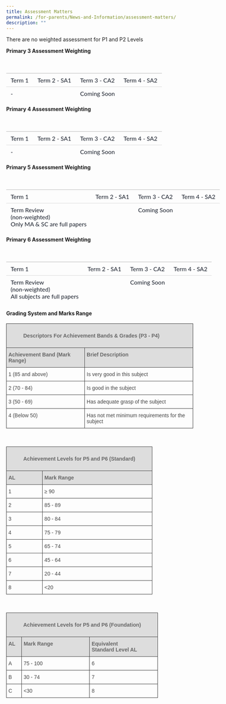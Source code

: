 ```yaml
---
title: Assessment Matters
permalink: /for-parents/News-and-Information/assessment-matters/
description: ""
---
```

There are no weighted assessment for P1 and P2 Levels  

**Primary 3 Assessment Weighting**
<table style="font-family: Lato; border-width: 0px; border-style: solid; border-color: var(--chakra-colors-gray-200); overflow-wrap: break-word; border-collapse: collapse; width: 647.891px; margin-bottom: 1em; color: rgb(26, 32, 44); font-size: 16px;">
	<thead style="box-sizing: border-box; border-width: 0px; border-style: solid; border-color: var(--chakra-colors-gray-200); overflow-wrap: break-word;">
		<tr style="box-sizing: border-box; border-width: 0px; border-style: solid; border-color: var(--chakra-colors-gray-200); overflow-wrap: break-word;">
			<th style="box-sizing: border-box; border-width: 0px 0px 2px; border-style: solid; border-color: rgb(214, 214, 214); overflow-wrap: break-word; text-align: left; border-image: initial; padding: 0.5em 0.75em; vertical-align: top; color: rgb(50, 50, 50);">&nbsp;</th>
			<th style="box-sizing: border-box; border-width: 0px 0px 2px; border-style: solid; border-color: rgb(214, 214, 214); overflow-wrap: break-word; text-align: left; border-image: initial; padding: 0.5em 0.75em; vertical-align: top; color: rgb(50, 50, 50);">&nbsp;</th>
			<th style="box-sizing: border-box; border-width: 0px 0px 2px; border-style: solid; border-color: rgb(214, 214, 214); overflow-wrap: break-word; text-align: left; border-image: initial; padding: 0.5em 0.75em; vertical-align: top; color: rgb(50, 50, 50);">&nbsp;</th>
			<th style="box-sizing: border-box; border-width: 0px 0px 2px; border-style: solid; border-color: rgb(214, 214, 214); overflow-wrap: break-word; text-align: left; border-image: initial; padding: 0.5em 0.75em; vertical-align: top; color: rgb(50, 50, 50);">&nbsp;</th>
		</tr>
	</thead>
	<tbody style="box-sizing: border-box; border-width: 0px; border-style: solid; border-color: var(--chakra-colors-gray-200); overflow-wrap: break-word;">
		<tr style="box-sizing: border-box; border-width: 0px; border-style: solid; border-color: var(--chakra-colors-gray-200); overflow-wrap: break-word;">
			<td style="box-sizing: border-box; border-width: 0px 0px 1px; border-style: solid; border-color: rgb(214, 214, 214); overflow-wrap: break-word; border-image: initial; padding: 0.5em 0.75em; vertical-align: top;">Term 1</td>
			<td style="box-sizing: border-box; border-width: 0px 0px 1px; border-style: solid; border-color: rgb(214, 214, 214); overflow-wrap: break-word; border-image: initial; padding: 0.5em 0.75em; vertical-align: top;">Term 2 - SA1</td>
			<td style="box-sizing: border-box; border-width: 0px 0px 1px; border-style: solid; border-color: rgb(214, 214, 214); overflow-wrap: break-word; border-image: initial; padding: 0.5em 0.75em; vertical-align: top;">Term 3 - CA2</td>
			<td style="box-sizing: border-box; border-width: 0px 0px 1px; border-style: solid; border-color: rgb(214, 214, 214); overflow-wrap: break-word; border-image: initial; padding: 0.5em 0.75em; vertical-align: top;">Term 4 - SA2</td>
		</tr>
		<tr style="box-sizing: border-box; border-width: 0px; border-style: solid; border-color: var(--chakra-colors-gray-200); overflow-wrap: break-word;">
			<td style="box-sizing: border-box; border: 0px solid rgb(214, 214, 214); overflow-wrap: break-word; padding: 0.5em 0.75em; vertical-align: top;">-</td>
			<td style="box-sizing: border-box; border: 0px solid rgb(214, 214, 214); overflow-wrap: break-word; padding: 0.5em 0.75em; vertical-align: top;">&nbsp;</td>
			<td colspan="3" style="box-sizing: border-box; border: 0px solid rgb(214, 214, 214); overflow-wrap: break-word; padding: 0.5em 0.75em; vertical-align: top;">Coming Soon</td>
		</tr>
	</tbody>
</table>


**Primary 4 Assessment Weighting**
<table style="font-family: Lato; border-width: 0px; border-style: solid; border-color: var(--chakra-colors-gray-200); overflow-wrap: break-word; border-collapse: collapse; width: 647.891px; margin-bottom: 1em; color: rgb(26, 32, 44); font-size: 16px;">
	<thead style="box-sizing: border-box; border-width: 0px; border-style: solid; border-color: var(--chakra-colors-gray-200); overflow-wrap: break-word;">
		<tr style="box-sizing: border-box; border-width: 0px; border-style: solid; border-color: var(--chakra-colors-gray-200); overflow-wrap: break-word;">
			<th style="box-sizing: border-box; border-width: 0px 0px 2px; border-style: solid; border-color: rgb(214, 214, 214); overflow-wrap: break-word; text-align: left; border-image: initial; padding: 0.5em 0.75em; vertical-align: top; color: rgb(50, 50, 50);">&nbsp;</th>
			<th style="box-sizing: border-box; border-width: 0px 0px 2px; border-style: solid; border-color: rgb(214, 214, 214); overflow-wrap: break-word; text-align: left; border-image: initial; padding: 0.5em 0.75em; vertical-align: top; color: rgb(50, 50, 50);">&nbsp;</th>
			<th style="box-sizing: border-box; border-width: 0px 0px 2px; border-style: solid; border-color: rgb(214, 214, 214); overflow-wrap: break-word; text-align: left; border-image: initial; padding: 0.5em 0.75em; vertical-align: top; color: rgb(50, 50, 50);">&nbsp;</th>
			<th style="box-sizing: border-box; border-width: 0px 0px 2px; border-style: solid; border-color: rgb(214, 214, 214); overflow-wrap: break-word; text-align: left; border-image: initial; padding: 0.5em 0.75em; vertical-align: top; color: rgb(50, 50, 50);">&nbsp;</th>
		</tr>
	</thead>
	<tbody style="box-sizing: border-box; border-width: 0px; border-style: solid; border-color: var(--chakra-colors-gray-200); overflow-wrap: break-word;">
		<tr style="box-sizing: border-box; border-width: 0px; border-style: solid; border-color: var(--chakra-colors-gray-200); overflow-wrap: break-word;">
			<td style="box-sizing: border-box; border-width: 0px 0px 1px; border-style: solid; border-color: rgb(214, 214, 214); overflow-wrap: break-word; border-image: initial; padding: 0.5em 0.75em; vertical-align: top;">Term 1</td>
			<td style="box-sizing: border-box; border-width: 0px 0px 1px; border-style: solid; border-color: rgb(214, 214, 214); overflow-wrap: break-word; border-image: initial; padding: 0.5em 0.75em; vertical-align: top;">Term 2 - SA1</td>
			<td style="box-sizing: border-box; border-width: 0px 0px 1px; border-style: solid; border-color: rgb(214, 214, 214); overflow-wrap: break-word; border-image: initial; padding: 0.5em 0.75em; vertical-align: top;">Term 3 - CA2</td>
			<td style="box-sizing: border-box; border-width: 0px 0px 1px; border-style: solid; border-color: rgb(214, 214, 214); overflow-wrap: break-word; border-image: initial; padding: 0.5em 0.75em; vertical-align: top;">Term 4 - SA2</td>
		</tr>
		<tr style="box-sizing: border-box; border-width: 0px; border-style: solid; border-color: var(--chakra-colors-gray-200); overflow-wrap: break-word;">
			<td style="box-sizing: border-box; border: 0px solid rgb(214, 214, 214); overflow-wrap: break-word; padding: 0.5em 0.75em; vertical-align: top;">-</td>
			<td style="box-sizing: border-box; border: 0px solid rgb(214, 214, 214); overflow-wrap: break-word; padding: 0.5em 0.75em; vertical-align: top;">&nbsp;</td>
			<td colspan="3" style="box-sizing: border-box; border: 0px solid rgb(214, 214, 214); overflow-wrap: break-word; padding: 0.5em 0.75em; vertical-align: top;">Coming Soon</td>
		</tr>
	</tbody>
</table>


**Primary 5 Assessment Weighting**
<table style="font-family: Lato; border-width: 0px; border-style: solid; border-color: var(--chakra-colors-gray-200); overflow-wrap: break-word; border-collapse: collapse; width: 647.891px; margin-bottom: 1em; color: rgb(26, 32, 44); font-size: 16px;">
	<thead style="box-sizing: border-box; border-width: 0px; border-style: solid; border-color: var(--chakra-colors-gray-200); overflow-wrap: break-word;">
		<tr style="box-sizing: border-box; border-width: 0px; border-style: solid; border-color: var(--chakra-colors-gray-200); overflow-wrap: break-word;">
			<th style="box-sizing: border-box; border-width: 0px 0px 2px; border-style: solid; border-color: rgb(214, 214, 214); overflow-wrap: break-word; text-align: left; border-image: initial; padding: 0.5em 0.75em; vertical-align: top; color: rgb(50, 50, 50);">&nbsp;</th>
			<th style="box-sizing: border-box; border-width: 0px 0px 2px; border-style: solid; border-color: rgb(214, 214, 214); overflow-wrap: break-word; text-align: left; border-image: initial; padding: 0.5em 0.75em; vertical-align: top; color: rgb(50, 50, 50);">&nbsp;</th>
			<th style="box-sizing: border-box; border-width: 0px 0px 2px; border-style: solid; border-color: rgb(214, 214, 214); overflow-wrap: break-word; text-align: left; border-image: initial; padding: 0.5em 0.75em; vertical-align: top; color: rgb(50, 50, 50);">&nbsp;</th>
			<th style="box-sizing: border-box; border-width: 0px 0px 2px; border-style: solid; border-color: rgb(214, 214, 214); overflow-wrap: break-word; text-align: left; border-image: initial; padding: 0.5em 0.75em; vertical-align: top; color: rgb(50, 50, 50);">&nbsp;</th>
		</tr>
	</thead>
	<tbody style="box-sizing: border-box; border-width: 0px; border-style: solid; border-color: var(--chakra-colors-gray-200); overflow-wrap: break-word;">
		<tr style="box-sizing: border-box; border-width: 0px; border-style: solid; border-color: var(--chakra-colors-gray-200); overflow-wrap: break-word;">
			<td style="box-sizing: border-box; border-width: 0px 0px 1px; border-style: solid; border-color: rgb(214, 214, 214); overflow-wrap: break-word; border-image: initial; padding: 0.5em 0.75em; vertical-align: top;">Term 1</td>
			<td style="box-sizing: border-box; border-width: 0px 0px 1px; border-style: solid; border-color: rgb(214, 214, 214); overflow-wrap: break-word; border-image: initial; padding: 0.5em 0.75em; vertical-align: top;">Term 2 - SA1</td>
			<td style="box-sizing: border-box; border-width: 0px 0px 1px; border-style: solid; border-color: rgb(214, 214, 214); overflow-wrap: break-word; border-image: initial; padding: 0.5em 0.75em; vertical-align: top;">Term 3 - CA2</td>
			<td style="box-sizing: border-box; border-width: 0px 0px 1px; border-style: solid; border-color: rgb(214, 214, 214); overflow-wrap: break-word; border-image: initial; padding: 0.5em 0.75em; vertical-align: top;">Term 4 - SA2</td>
		</tr>
		<tr style="box-sizing: border-box; border-width: 0px; border-style: solid; border-color: var(--chakra-colors-gray-200); overflow-wrap: break-word;">
			<td style="box-sizing: border-box; border: 0px solid rgb(214, 214, 214); overflow-wrap: break-word; padding: 0.5em 0.75em; vertical-align: top;">Term Review<br />
			(non-weighted)<br />
			Only MA &amp; SC are full papers</td>
			<td style="box-sizing: border-box; border: 0px solid rgb(214, 214, 214); overflow-wrap: break-word; padding: 0.5em 0.75em; vertical-align: top;">&nbsp;</td>
			<td colspan="3" style="box-sizing: border-box; border: 0px solid rgb(214, 214, 214); overflow-wrap: break-word; padding: 0.5em 0.75em; vertical-align: top;">Coming Soon</td>
		</tr>
	</tbody>
</table>


**Primary 6 Assessment Weighting**
<table style="font-family: Lato; border-width: 0px; border-style: solid; border-color: var(--chakra-colors-gray-200); overflow-wrap: break-word; border-collapse: collapse; width: 647.891px; margin-bottom: 1em; color: rgb(26, 32, 44); font-size: 16px;">
	<thead style="box-sizing: border-box; border-width: 0px; border-style: solid; border-color: var(--chakra-colors-gray-200); overflow-wrap: break-word;">
		<tr style="box-sizing: border-box; border-width: 0px; border-style: solid; border-color: var(--chakra-colors-gray-200); overflow-wrap: break-word;">
			<th style="box-sizing: border-box; border-width: 0px 0px 2px; border-style: solid; border-color: rgb(214, 214, 214); overflow-wrap: break-word; text-align: left; border-image: initial; padding: 0.5em 0.75em; vertical-align: top; color: rgb(50, 50, 50);">&nbsp;</th>
			<th style="box-sizing: border-box; border-width: 0px 0px 2px; border-style: solid; border-color: rgb(214, 214, 214); overflow-wrap: break-word; text-align: left; border-image: initial; padding: 0.5em 0.75em; vertical-align: top; color: rgb(50, 50, 50);">&nbsp;</th>
			<th style="box-sizing: border-box; border-width: 0px 0px 2px; border-style: solid; border-color: rgb(214, 214, 214); overflow-wrap: break-word; text-align: left; border-image: initial; padding: 0.5em 0.75em; vertical-align: top; color: rgb(50, 50, 50);">&nbsp;</th>
			<th style="box-sizing: border-box; border-width: 0px 0px 2px; border-style: solid; border-color: rgb(214, 214, 214); overflow-wrap: break-word; text-align: left; border-image: initial; padding: 0.5em 0.75em; vertical-align: top; color: rgb(50, 50, 50);">&nbsp;</th>
		</tr>
	</thead>
	<tbody style="box-sizing: border-box; border-width: 0px; border-style: solid; border-color: var(--chakra-colors-gray-200); overflow-wrap: break-word;">
		<tr style="box-sizing: border-box; border-width: 0px; border-style: solid; border-color: var(--chakra-colors-gray-200); overflow-wrap: break-word;">
			<td style="box-sizing: border-box; border-width: 0px 0px 1px; border-style: solid; border-color: rgb(214, 214, 214); overflow-wrap: break-word; border-image: initial; padding: 0.5em 0.75em; vertical-align: top;">Term 1</td>
			<td style="box-sizing: border-box; border-width: 0px 0px 1px; border-style: solid; border-color: rgb(214, 214, 214); overflow-wrap: break-word; border-image: initial; padding: 0.5em 0.75em; vertical-align: top;">Term 2 - SA1</td>
			<td style="box-sizing: border-box; border-width: 0px 0px 1px; border-style: solid; border-color: rgb(214, 214, 214); overflow-wrap: break-word; border-image: initial; padding: 0.5em 0.75em; vertical-align: top;">Term 3 - CA2</td>
			<td style="box-sizing: border-box; border-width: 0px 0px 1px; border-style: solid; border-color: rgb(214, 214, 214); overflow-wrap: break-word; border-image: initial; padding: 0.5em 0.75em; vertical-align: top;">Term 4 - SA2</td>
		</tr>
		<tr style="box-sizing: border-box; border-width: 0px; border-style: solid; border-color: var(--chakra-colors-gray-200); overflow-wrap: break-word;">
			<td style="box-sizing: border-box; border: 0px solid rgb(214, 214, 214); overflow-wrap: break-word; padding: 0.5em 0.75em; vertical-align: top;">Term Review<br />
			(non-weighted)<br />
			All subjects are full papers</td>
			<td style="box-sizing: border-box; border: 0px solid rgb(214, 214, 214); overflow-wrap: break-word; padding: 0.5em 0.75em; vertical-align: top;">&nbsp;</td>
			<td colspan="3" style="box-sizing: border-box; border: 0px solid rgb(214, 214, 214); overflow-wrap: break-word; padding: 0.5em 0.75em; vertical-align: top;">Coming Soon</td>
		</tr>
	</tbody>
</table>


#### Grading System and Marks Range

<table class="tg" style="border-collapse:collapse;border-spacing:0">
	<thead>
		<tr>
			<th colspan="2" style="background-color:#DDD;border-color:#343434;border-style:solid;border-width:1px;color:#666;font-family:Arial, sans-serif;font-size:14px;font-weight:bold;overflow:hidden;padding:10px 5px;text-align:left;vertical-align:top;word-break:normal">
			<figure>Descriptors For Achievement Bands &amp; Grades (P3 - P4)</figure>
			</th>
		</tr>
	</thead>
	<tbody>
		<tr>
			<td style="background-color:#DDD;border-color:#343434;border-style:solid;border-width:1px;color:#666;font-family:Arial, sans-serif;font-size:14px;font-weight:bold;overflow:hidden;padding:10px 5px;text-align:left;vertical-align:top;word-break:normal">Achievement Band (Mark Range)</td>
			<td style="background-color:#DDD;border-color:#343434;border-style:solid;border-width:1px;color:#666;font-family:Arial, sans-serif;font-size:14px;font-weight:bold;overflow:hidden;padding:10px 5px;text-align:left;vertical-align:top;word-break:normal">Brief Description</td>
		</tr>
		<tr>
			<td style="border-color:#343434;border-style:solid;border-width:1px;color:#454545;font-family:Arial, sans-serif;font-size:14px;overflow:hidden;padding:10px 5px;text-align:left;vertical-align:top;word-break:normal">1 (85 and above)</td>
			<td style="border-color:#343434;border-style:solid;border-width:1px;color:#454545;font-family:Arial, sans-serif;font-size:14px;overflow:hidden;padding:10px 5px;text-align:left;vertical-align:top;word-break:normal">Is very good in this subject</td>
		</tr>
		<tr>
			<td style="border-color:#343434;border-style:solid;border-width:1px;color:#454545;font-family:Arial, sans-serif;font-size:14px;overflow:hidden;padding:10px 5px;text-align:left;vertical-align:top;word-break:normal">2 (70 - 84)</td>
			<td style="border-color:#343434;border-style:solid;border-width:1px;color:#454545;font-family:Arial, sans-serif;font-size:14px;overflow:hidden;padding:10px 5px;text-align:left;vertical-align:top;word-break:normal">Is good in the subject</td>
		</tr>
		<tr>
			<td style="border-color:#343434;border-style:solid;border-width:1px;color:#454545;font-family:Arial, sans-serif;font-size:14px;overflow:hidden;padding:10px 5px;text-align:left;vertical-align:top;word-break:normal">3 (50 - 69)</td>
			<td style="border-color:#343434;border-style:solid;border-width:1px;color:#454545;font-family:Arial, sans-serif;font-size:14px;overflow:hidden;padding:10px 5px;text-align:left;vertical-align:top;word-break:normal">Has adequate grasp of the subject</td>
		</tr>
		<tr>
			<td style="border-color:#343434;border-style:solid;border-width:1px;color:#454545;font-family:Arial, sans-serif;font-size:14px;overflow:hidden;padding:10px 5px;text-align:left;vertical-align:top;word-break:normal">4 (Below 50)</td>
			<td style="border-color:#343434;border-style:solid;border-width:1px;color:#454545;font-family:Arial, sans-serif;font-size:14px;overflow:hidden;padding:10px 5px;text-align:left;vertical-align:top;word-break:normal">Has not met minimum requirements for the subject</td>
		</tr>
	</tbody>
</table>

<br>

<table class="tg" style="border-collapse:collapse;border-spacing:0">
	<thead>
		<tr>
			<th colspan="3" style="background-color:#DDD;border-color:#343434;border-style:solid;border-width:1px;color:#666;font-family:Arial, sans-serif;font-size:14px;font-weight:bold;overflow:hidden;padding:10px 5px;text-align:left;vertical-align:top;word-break:normal">
			<figure>Achievement Levels for P5 and P6 (Standard)</figure>
			</th>
		</tr>
	</thead>
	<tbody>
		<tr>
			<td style="background-color:#DDD;border-color:#343434;border-style:solid;border-width:1px;color:#666;font-family:Arial, sans-serif;font-size:14px;font-weight:bold;overflow:hidden;padding:10px 5px;text-align:left;vertical-align:top;word-break:normal">AL</td>
			<td style="background-color:#DDD;border-color:#343434;border-style:solid;border-width:1px;color:#666;font-family:Arial, sans-serif;font-size:14px;font-weight:bold;overflow:hidden;padding:10px 5px;text-align:left;vertical-align:top;word-break:normal">Mark Range</td>
		</tr>
		<tr>
			<td style="border-color:#343434;border-style:solid;border-width:1px;color:#454545;font-family:Arial, sans-serif;font-size:14px;overflow:hidden;padding:10px 5px;text-align:left;vertical-align:top;word-break:normal">1</td>
			<td style="border-color:#343434;border-style:solid;border-width:1px;color:#454545;font-family:Arial, sans-serif;font-size:14px;overflow:hidden;padding:10px 5px;text-align:left;vertical-align:top;word-break:normal">&ge; 90</td>
		</tr>
		<tr>
			<td style="border-color:#343434;border-style:solid;border-width:1px;color:#454545;font-family:Arial, sans-serif;font-size:14px;overflow:hidden;padding:10px 5px;text-align:left;vertical-align:top;word-break:normal">2</td>
			<td style="border-color:#343434;border-style:solid;border-width:1px;color:#454545;font-family:Arial, sans-serif;font-size:14px;overflow:hidden;padding:10px 5px;text-align:left;vertical-align:top;word-break:normal">85 - 89</td>
		</tr>
		<tr>
			<td style="border-color:#343434;border-style:solid;border-width:1px;color:#454545;font-family:Arial, sans-serif;font-size:14px;overflow:hidden;padding:10px 5px;text-align:left;vertical-align:top;word-break:normal">3</td>
			<td style="border-color:#343434;border-style:solid;border-width:1px;color:#454545;font-family:Arial, sans-serif;font-size:14px;overflow:hidden;padding:10px 5px;text-align:left;vertical-align:top;word-break:normal">80 - 84</td>
		</tr>
		<tr>
			<td style="border-color:#343434;border-style:solid;border-width:1px;color:#454545;font-family:Arial, sans-serif;font-size:14px;overflow:hidden;padding:10px 5px;text-align:left;vertical-align:top;word-break:normal">4</td>
			<td style="border-color:#343434;border-style:solid;border-width:1px;color:#454545;font-family:Arial, sans-serif;font-size:14px;overflow:hidden;padding:10px 5px;text-align:left;vertical-align:top;word-break:normal">75 - 79</td>
		</tr>
		<tr>
			<td style="border-color:#343434;border-style:solid;border-width:1px;color:#454545;font-family:Arial, sans-serif;font-size:14px;overflow:hidden;padding:10px 5px;text-align:left;vertical-align:top;word-break:normal">5</td>
			<td style="border-color:#343434;border-style:solid;border-width:1px;color:#454545;font-family:Arial, sans-serif;font-size:14px;overflow:hidden;padding:10px 5px;text-align:left;vertical-align:top;word-break:normal">65 - 74</td>
		</tr>
		<tr>
			<td style="border-color:#343434;border-style:solid;border-width:1px;color:#454545;font-family:Arial, sans-serif;font-size:14px;overflow:hidden;padding:10px 5px;text-align:left;vertical-align:top;word-break:normal">6</td>
			<td style="border-color:#343434;border-style:solid;border-width:1px;color:#454545;font-family:Arial, sans-serif;font-size:14px;overflow:hidden;padding:10px 5px;text-align:left;vertical-align:top;word-break:normal">45 - 64</td>
		</tr>
		<tr>
			<td style="border-color:#343434;border-style:solid;border-width:1px;color:#454545;font-family:Arial, sans-serif;font-size:14px;overflow:hidden;padding:10px 5px;text-align:left;vertical-align:top;word-break:normal">7</td>
			<td style="border-color:#343434;border-style:solid;border-width:1px;color:#454545;font-family:Arial, sans-serif;font-size:14px;overflow:hidden;padding:10px 5px;text-align:left;vertical-align:top;word-break:normal">20 - 44</td>
		</tr>
		<tr>
			<td style="border-color:#343434;border-style:solid;border-width:1px;color:#454545;font-family:Arial, sans-serif;font-size:14px;overflow:hidden;padding:10px 5px;text-align:left;vertical-align:top;word-break:normal">8</td>
			<td style="border-color:#343434;border-style:solid;border-width:1px;color:#454545;font-family:Arial, sans-serif;font-size:14px;overflow:hidden;padding:10px 5px;text-align:left;vertical-align:top;word-break:normal">&lt;20</td>
		</tr>
	</tbody>
</table>

<br>

<table class="tg" style="border-collapse:collapse;border-spacing:0">
	<thead>
		<tr>
			<th colspan="4" style="background-color:#DDD;border-color:#343434;border-style:solid;border-width:1px;color:#666;font-family:Arial, sans-serif;font-size:14px;font-weight:bold;overflow:hidden;padding:10px 5px;text-align:left;vertical-align:top;word-break:normal">
			<figure>Achievement Levels for P5 and P6 (Foundation)</figure>
			</th>
		</tr>
	</thead>
	<tbody>
		<tr>
			<td style="background-color:#DDD;border-color:#343434;border-style:solid;border-width:1px;color:#666;font-family:Arial, sans-serif;font-size:14px;font-weight:bold;overflow:hidden;padding:10px 5px;text-align:left;vertical-align:top;word-break:normal">AL</td>
			<td style="background-color:#DDD;border-color:#343434;border-style:solid;border-width:1px;color:#666;font-family:Arial, sans-serif;font-size:14px;font-weight:bold;overflow:hidden;padding:10px 5px;text-align:left;vertical-align:top;word-break:normal">Mark Range&nbsp; &nbsp; &nbsp; &nbsp; &nbsp; &nbsp;</td>
			<td style="background-color:#DDD;border-color:#343434;border-style:solid;border-width:1px;color:#666;font-family:Arial, sans-serif;font-size:14px;font-weight:bold;overflow:hidden;padding:10px 5px;text-align:left;vertical-align:top;word-break:normal">Equivalent<br />
			​Standard Level AL</td>
		</tr>
		<tr>
			<td style="border-color:#343434;border-style:solid;border-width:1px;color:#454545;font-family:Arial, sans-serif;font-size:14px;overflow:hidden;padding:10px 5px;text-align:left;vertical-align:top;word-break:normal">A</td>
			<td style="border-color:#343434;border-style:solid;border-width:1px;color:#454545;font-family:Arial, sans-serif;font-size:14px;overflow:hidden;padding:10px 5px;text-align:left;vertical-align:top;word-break:normal">75 - 100</td>
			<td style="border-color:#343434;border-style:solid;border-width:1px;color:#454545;font-family:Arial, sans-serif;font-size:14px;overflow:hidden;padding:10px 5px;text-align:left;vertical-align:top;word-break:normal">6</td>
		</tr>
		<tr>
			<td style="border-color:#343434;border-style:solid;border-width:1px;color:#454545;font-family:Arial, sans-serif;font-size:14px;overflow:hidden;padding:10px 5px;text-align:left;vertical-align:top;word-break:normal">B</td>
			<td style="border-color:#343434;border-style:solid;border-width:1px;color:#454545;font-family:Arial, sans-serif;font-size:14px;overflow:hidden;padding:10px 5px;text-align:left;vertical-align:top;word-break:normal">30 - 74</td>
			<td style="border-color:#343434;border-style:solid;border-width:1px;color:#454545;font-family:Arial, sans-serif;font-size:14px;overflow:hidden;padding:10px 5px;text-align:left;vertical-align:top;word-break:normal">7</td>
		</tr>
		<tr>
			<td style="border-color:#343434;border-style:solid;border-width:1px;color:#454545;font-family:Arial, sans-serif;font-size:14px;overflow:hidden;padding:10px 5px;text-align:left;vertical-align:top;word-break:normal">C</td>
			<td style="border-color:#343434;border-style:solid;border-width:1px;color:#454545;font-family:Arial, sans-serif;font-size:14px;overflow:hidden;padding:10px 5px;text-align:left;vertical-align:top;word-break:normal">&lt;30</td>
			<td style="border-color:#343434;border-style:solid;border-width:1px;color:#454545;font-family:Arial, sans-serif;font-size:14px;overflow:hidden;padding:10px 5px;text-align:left;vertical-align:top;word-break:normal">8</td>
		</tr>
	</tbody>
</table>